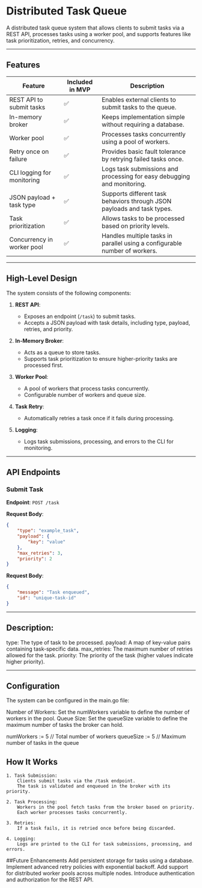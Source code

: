 # Distributed Task Queue

A distributed task queue system that allows clients to submit tasks via a REST API, processes tasks using a worker pool, and supports features like task prioritization, retries, and concurrency.

---

## Features

| Feature                     | Included in MVP | Description                                                                 |
|-----------------------------|-----------------|-----------------------------------------------------------------------------|
| REST API to submit tasks    | ✅              | Enables external clients to submit tasks to the queue.                     |
| In-memory broker            | ✅              | Keeps implementation simple without requiring a database.                  |
| Worker pool                 | ✅              | Processes tasks concurrently using a pool of workers.                      |
| Retry once on failure       | ✅              | Provides basic fault tolerance by retrying failed tasks once.              |
| CLI logging for monitoring  | ✅              | Logs task submissions and processing for easy debugging and monitoring.    |
| JSON payload + task type    | ✅              | Supports different task behaviors through JSON payloads and task types.    |
| Task prioritization         | ✅              | Allows tasks to be processed based on priority levels.                     |
| Concurrency in worker pool  | ✅              | Handles multiple tasks in parallel using a configurable number of workers. |

---

## High-Level Design

The system consists of the following components:

1. **REST API**:
   - Exposes an endpoint (`/task`) to submit tasks.
   - Accepts a JSON payload with task details, including type, payload, retries, and priority.

2. **In-Memory Broker**:
   - Acts as a queue to store tasks.
   - Supports task prioritization to ensure higher-priority tasks are processed first.

3. **Worker Pool**:
   - A pool of workers that process tasks concurrently.
   - Configurable number of workers and queue size.

4. **Task Retry**:
   - Automatically retries a task once if it fails during processing.

5. **Logging**:
   - Logs task submissions, processing, and errors to the CLI for monitoring.

---

## API Endpoints

### Submit Task
**Endpoint**: `POST /task`

**Request Body**:
```json
{
    "type": "example_task",
    "payload": {
        "key": "value"
    },
    "max_retries": 3,
    "priority": 2
}
```
**Request Body**:
```json
{
    "message": "Task enqueued",
    "id": "unique-task-id"
}
```
---
## Description:

type: The type of task to be processed.
payload: A map of key-value pairs containing task-specific data.
max_retries: The maximum number of retries allowed for the task.
priority: The priority of the task (higher values indicate higher priority).

---
## Configuration
The system can be configured in the main.go file:

Number of Workers: Set the numWorkers variable to define the number of workers in the pool.
Queue Size: Set the queueSize variable to define the maximum number of tasks the broker can hold.

numWorkers := 5  // Total number of workers
queueSize := 5   // Maximum number of tasks in the queue


## How It Works
    1. Task Submission:
        Clients submit tasks via the /task endpoint.
        The task is validated and enqueued in the broker with its priority.

    2. Task Processing:
        Workers in the pool fetch tasks from the broker based on priority.
        Each worker processes tasks concurrently.

    3. Retries:
        If a task fails, it is retried once before being discarded.

    4. Logging:
        Logs are printed to the CLI for task submissions, processing, and errors.

##Future Enhancements
    Add persistent storage for tasks using a database.
    Implement advanced retry policies with exponential backoff.
    Add support for distributed worker pools across multiple nodes.
    Introduce authentication and authorization for the REST API.
